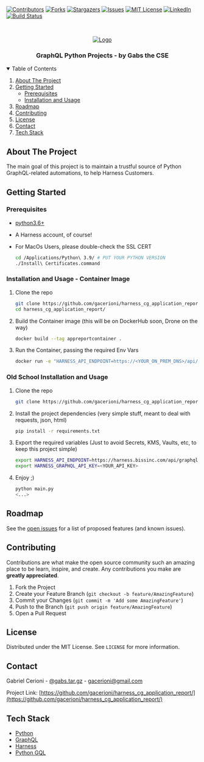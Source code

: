 [![Contributors][contributors-shield]][contributors-url]
[![Forks][forks-shield]][forks-url]
[![Stargazers][stars-shield]][stars-url]
[![Issues][issues-shield]][issues-url]
[![MIT License][license-shield]][license-url]
[![LinkedIn][linkedin-shield]][linkedin-url]
[![Build Status](https://cloud.drone.io/api/badges/gacerioni/tibia_monster_loot_item_id/status.svg)](https://cloud.drone.io/gacerioni/tibia_monster_loot_item_id)



<!-- PROJECT LOGO -->
<br />
<p align="center">
  <a href="https://github.com/gacerioni/harness_cg_application_report">
    <img src="https://github.com/gacerioni/harness_cg_groupless_user_remover/blob/main/images/harness_banner.jpeg" alt="Logo">
  </a>

  <h3 align="center">GraphQL Python Projects - by Gabs the CSE</h3>

<!-- TABLE OF CONTENTS -->
<details open="open">
  <summary>Table of Contents</summary>
  <ol>
    <li>
      <a href="#about-the-project">About The Project</a>
    </li>
    <li>
      <a href="#getting-started">Getting Started</a>
      <ul>
        <li><a href="#prerequisites">Prerequisites</a></li>
        <li><a href="#installation-and-usage">Installation and Usage</a></li>
      </ul>
    </li>
    <li><a href="#roadmap">Roadmap</a></li>
    <li><a href="#contributing">Contributing</a></li>
    <li><a href="#license">License</a></li>
    <li><a href="#contact">Contact</a></li>
    <li><a href="#tech-stack">Tech Stack</a></li>
  </ol>
</details>



<!-- ABOUT THE PROJECT -->
## About The Project

The main goal of this project is to maintain a trustful source of Python GraphQL-related automations, to help Harness Customers.


<!-- GETTING STARTED -->
## Getting Started

### Prerequisites

* [python3.6+](https://www.python.org/downloads/)

* A Harness account, of course!

* For MacOs Users, please double-check the SSL CERT
   ```sh
   cd /Applications/Python\ 3.9/ # PUT YOUR PYTHON VERSION
   ./Install\ Certificates.command
   ```

### Installation and Usage - Container Image

1. Clone the repo
   ```sh
   git clone https://github.com/gacerioni/harness_cg_application_report.git
   cd harness_cg_application_report/
   ```
2. Build the Container image (this will be on DockerHub soon, Drone on the way)
   ```sh
   docker build --tag appreportcontainer .
   ```
3. Run the Container, passing the required Env Vars
   ```sh
   docker run -e "HARNESS_API_ENDPOINT=https://<YOUR_ON_PREM_DNS>/api/graphql?accountId=<YOUR_ACCOUNT_ID>" -e "HARNESS_GRAPHQL_API_KEY=<YOUR_API_KEY>" appreportcontainer
   ```

### Old School Installation and Usage

1. Clone the repo
   ```sh
   git clone https://github.com/gacerioni/harness_cg_application_report.git
   ```
2. Install the project dependencies (very simple stuff, meant to deal with requests, json, html)
   ```sh
   pip install -r requirements.txt
   ```
3. Export the required variables (Just to avoid Secrets, KMS, Vaults, etc, to keep this project simple)
   ```sh
   export HARNESS_API_ENDPOINT=https://harness.bissinc.com/api/graphql?accountId=<YOUR_ACCOUNT_ID>
   export HARNESS_GRAPHQL_API_KEY=<YOUR_API_KEY>
   ```

4. Enjoy ;)
   ```sh
   python main.py
   <...>
   ```

<!-- ROADMAP -->
## Roadmap

See the [open issues](https://github.com/gacerioni/harness_cg_application_report/issues) for a list of proposed features (and known issues).



<!-- CONTRIBUTING -->
## Contributing

Contributions are what make the open source community such an amazing place to be learn, inspire, and create. Any contributions you make are **greatly appreciated**.

1. Fork the Project
2. Create your Feature Branch (`git checkout -b feature/AmazingFeature`)
3. Commit your Changes (`git commit -m 'Add some AmazingFeature'`)
4. Push to the Branch (`git push origin feature/AmazingFeature`)
5. Open a Pull Request



<!-- LICENSE -->
## License

Distributed under the MIT License. See `LICENSE` for more information.



<!-- CONTACT -->
## Contact

Gabriel Cerioni - [@gabs.tar.gz](https://www.instagram.com/gabs.tar.gz/) - gacerioni@gmail.com

Project Link: [https://github.com/gacerioni/harness_cg_application_report/](https://github.com/gacerioni/harness_cg_application_report/)

<!-- Tech Stack -->
## Tech Stack

* [Python](https://www.python.org/)
* [GraphQL](https://graphql.org/)
* [Harness](https://harness.io)
* [Python GQL](https://github.com/graphql-python/gql)


<!-- MARKDOWN LINKS & IMAGES -->
<!-- https://www.markdownguide.org/basic-syntax/#reference-style-links -->
[contributors-shield]: https://img.shields.io/github/contributors/gacerioni/harness_cg_application_report.svg?style=for-the-badge
[contributors-url]: https://github.com/gacerioni/harness_cg_application_report/graphs/contributors
[forks-shield]: https://img.shields.io/github/forks/gacerioni/harness_cg_application_report.svg?style=for-the-badge
[forks-url]: https://github.com/gacerioni/harness_cg_application_report/network/members
[stars-shield]: https://img.shields.io/github/stars/gacerioni/harness_cg_application_report.svg?style=for-the-badge
[stars-url]: https://github.com/gacerioni/harness_cg_application_report/stargazers
[issues-shield]: https://img.shields.io/github/issues/gacerioni/harness_cg_application_report.svg?style=for-the-badge
[issues-url]: https://github.com/gacerioni/harness_cg_application_report/issues
[license-shield]: https://img.shields.io/github/license/gacerioni/harness_cg_application_report.svg?style=for-the-badge
[license-url]: https://github.com/gacerioni/harness_cg_application_report/blob/master/LICENSE.txt
[linkedin-shield]: https://img.shields.io/badge/-LinkedIn-black.svg?style=for-the-badge&logo=linkedin&colorB=555
[linkedin-url]: https://linkedin.com/in/gacerioni
[product-screenshot]: images/gabs_tibia.png
[api_postman_all]: images/Postman_API_ALL.png
[api_postman_id]: images/Postman_API_by_id.png
[api_postman_name]: images/Postman_API_by_name.png

